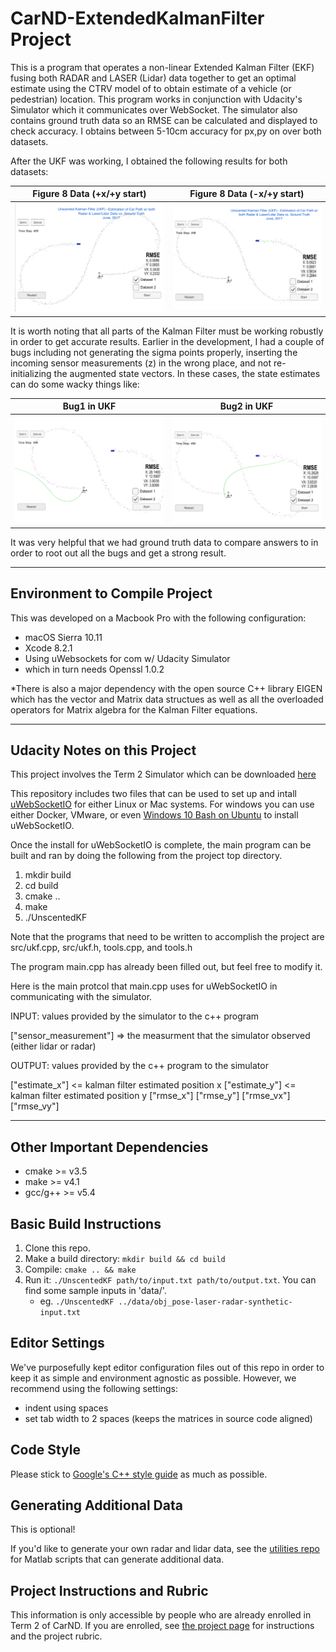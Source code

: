 # CarND-ExtendedKalmanFilter Project


This is a program that operates a non-linear Extended Kalman Filter (EKF) fusing both RADAR and LASER (Lidar) data together to get an optimal estimate using the CTRV model of to obtain estimate of a vehicle (or pedestrian) location. This program works in conjunction with Udacity's Simulator which it communicates over WebSocket. The simulator also contains ground truth data so an RMSE can be calculated and displayed to check accuracy. I obtains between 5-10cm accuracy for px,py on over both datasets.

[//]: # (Image References)

[image1]: ./UKFSuccessDataset1.png "Result"
[image2]: ./UKFSuccessDataset2.png "Result"

[image3]: ./UKFBug1.png "Result"
[image4]: ./UKFBug2.png "Result"


After the UKF was working, I obtained the following results for both datasets:

| Figure 8 Data (+x/+y start)            | Figure 8 Data (-x/+y start)     | 
| :---:                                  |:---:                            |
| ![alt text][image1]                    |  ![alt text][image2]            |



It is worth noting that all parts of the Kalman Filter must be working robustly in order to get accurate results. Earlier in the development, I had a couple of bugs including not generating the sigma points properly, inserting the incoming sensor measurements (z) in the wrong place, and not re-initializing the augmented state vectors. In these cases, the state estimates can do some wacky things like:



| Bug1 in UKF                            | Bug2 in UKF                     | 
| :---:                                  |:---:                            |
| ![alt text][image3]                    |  ![alt text][image4]            |



It was very helpful that we had ground truth data to compare answers to in order to root out all the bugs and get a strong result.

---

## Environment to Compile Project
This was developed on a Macbook Pro with the following configuration:
* macOS Sierra 10.11
* Xcode 8.2.1
* Using uWebsockets for com w/ Udacity Simulator
* which in turn needs Openssl 1.0.2

*There is also a major dependency with the open source C++ library EIGEN which has the vector and Matrix data structues as well as all the overloaded operators for Matrix algebra for the Kalman Filter equations.


---

## Udacity Notes on this Project

This project involves the Term 2 Simulator which can be downloaded [here](https://github.com/udacity/self-driving-car-sim/releases)

This repository includes two files that can be used to set up and intall [uWebSocketIO](https://github.com/uWebSockets/uWebSockets) for either Linux or Mac systems. For windows you can use either Docker, VMware, or even [Windows 10 Bash on Ubuntu](https://www.howtogeek.com/249966/how-to-install-and-use-the-linux-bash-shell-on-windows-10/) to install uWebSocketIO. 

Once the install for uWebSocketIO is complete, the main program can be built and ran by doing the following from the project top directory.

1. mkdir build
2. cd build
3. cmake ..
4. make
5. ./UnscentedKF

Note that the programs that need to be written to accomplish the project are src/ukf.cpp, src/ukf.h, tools.cpp, and tools.h

The program main.cpp has already been filled out, but feel free to modify it.

Here is the main protcol that main.cpp uses for uWebSocketIO in communicating with the simulator.


INPUT: values provided by the simulator to the c++ program

["sensor_measurement"] => the measurment that the simulator observed (either lidar or radar)


OUTPUT: values provided by the c++ program to the simulator

["estimate_x"] <= kalman filter estimated position x
["estimate_y"] <= kalman filter estimated position y
["rmse_x"]
["rmse_y"]
["rmse_vx"]
["rmse_vy"]

---

## Other Important Dependencies

* cmake >= v3.5
* make >= v4.1
* gcc/g++ >= v5.4

## Basic Build Instructions

1. Clone this repo.
2. Make a build directory: `mkdir build && cd build`
3. Compile: `cmake .. && make`
4. Run it: `./UnscentedKF path/to/input.txt path/to/output.txt`. You can find
   some sample inputs in 'data/'.
    - eg. `./UnscentedKF ../data/obj_pose-laser-radar-synthetic-input.txt`

## Editor Settings

We've purposefully kept editor configuration files out of this repo in order to
keep it as simple and environment agnostic as possible. However, we recommend
using the following settings:

* indent using spaces
* set tab width to 2 spaces (keeps the matrices in source code aligned)

## Code Style

Please stick to [Google's C++ style guide](https://google.github.io/styleguide/cppguide.html) as much as possible.

## Generating Additional Data

This is optional!

If you'd like to generate your own radar and lidar data, see the
[utilities repo](https://github.com/udacity/CarND-Mercedes-SF-Utilities) for
Matlab scripts that can generate additional data.

## Project Instructions and Rubric

This information is only accessible by people who are already enrolled in Term 2
of CarND. If you are enrolled, see [the project page](https://classroom.udacity.com/nanodegrees/nd013/parts/40f38239-66b6-46ec-ae68-03afd8a601c8/modules/0949fca6-b379-42af-a919-ee50aa304e6a/lessons/c3eb3583-17b2-4d83-abf7-d852ae1b9fff/concepts/f437b8b0-f2d8-43b0-9662-72ac4e4029c1)
for instructions and the project rubric.
